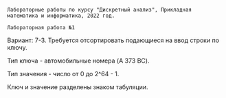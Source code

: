 ```Лабораторные работы по курсу "Дискретный анализ", Прикладная математика и информатика, 2022 год.```

```Лабораторная работа №1```

Вариант: 7-3. Требуется отсортировать подающиеся на ввод строки по ключу.

Тип ключа - автомобильные номера (A 373 BC).

Тип значения - число от 0 до 2^64 - 1.

Ключ и значение разделены знаком табуляции.
